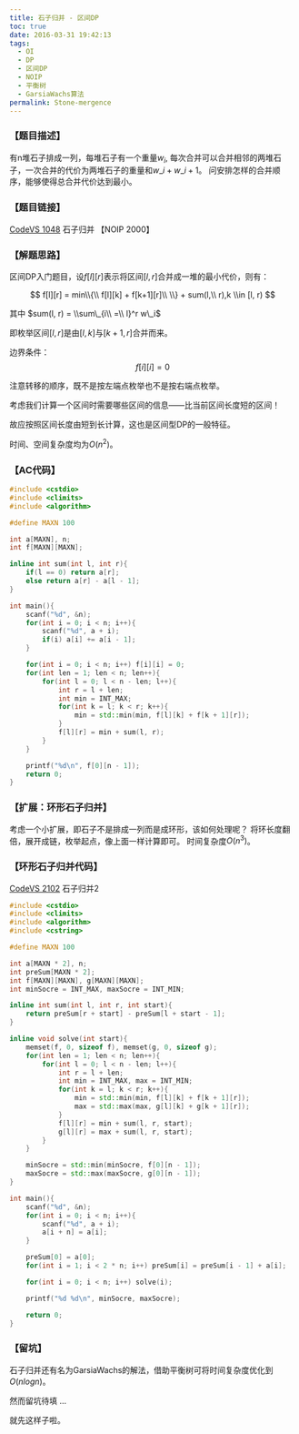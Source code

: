 ```yaml
---
title: 石子归并 - 区间DP
toc: true
date: 2016-03-31 19:42:13
tags:
  - OI
  - DP
  - 区间DP
  - NOIP
  - 平衡树
  - GarsiaWachs算法
permalink: Stone-mergence
---
```


### 【题目描述】
有n堆石子排成一列，每堆石子有一个重量$w_i$, 每次合并可以合并相邻的两堆石子，一次合并的代价为两堆石子的重量和$w\_i + w\_{i + 1}$。
问安排怎样的合并顺序，能够使得总合并代价达到最小。

### 【题目链接】
[CodeVS 1048](http://codevs.cn/problem/1048/) 石子归并 【NOIP 2000】

<!--more-->

### 【解题思路】
区间DP入门题目，设$f[l][r]$表示将区间$[l, r]$合并成一堆的最小代价，则有：

$$ f[l][r] = min\\{\\ f[l][k] + f[k+1][r]\\ \\} + sum(l,\\ r),k \\in [l, r) $$

其中 $sum(l, r) = \\sum\_{i\\ =\\ l}^r w\_i$

即枚举区间$[l, r]$是由$[l, k]$与$[k + 1, r]$合并而来。

边界条件：
$$f[i][i] = 0$$

注意转移的顺序，既不是按左端点枚举也不是按右端点枚举。

考虑我们计算一个区间时需要哪些区间的信息——比当前区间长度短的区间！

故应按照区间长度由短到长计算，这也是区间型DP的一般特征。

时间、空间复杂度均为$O(n^2)$。

### 【AC代码】
```c++
#include <cstdio>
#include <climits>
#include <algorithm>

#define MAXN 100

int a[MAXN], n;
int f[MAXN][MAXN];

inline int sum(int l, int r){
    if(l == 0) return a[r];
    else return a[r] - a[l - 1];
}

int main(){
    scanf("%d", &n);
    for(int i = 0; i < n; i++){
        scanf("%d", a + i);
        if(i) a[i] += a[i - 1];
    }

    for(int i = 0; i < n; i++) f[i][i] = 0;
    for(int len = 1; len < n; len++){
        for(int l = 0; l < n - len; l++){
            int r = l + len;
            int min = INT_MAX;
            for(int k = l; k < r; k++){
                min = std::min(min, f[l][k] + f[k + 1][r]);
            }
            f[l][r] = min + sum(l, r);
        }
    }

    printf("%d\n", f[0][n - 1]);
    return 0;
}

```

### 【扩展：环形石子归并】
考虑一个小扩展，即石子不是排成一列而是成环形，该如何处理呢？
将环长度翻倍，展开成链，枚举起点，像上面一样计算即可。
时间复杂度$O(n^3)$。

### 【环形石子归并代码】
[CodeVS 2102](http://codevs.cn/problem/2102/) 石子归并2

```c++
#include <cstdio>
#include <climits>
#include <algorithm>
#include <cstring>

#define MAXN 100

int a[MAXN * 2], n;
int preSum[MAXN * 2];
int f[MAXN][MAXN], g[MAXN][MAXN];
int minSocre = INT_MAX, maxSocre = INT_MIN;

inline int sum(int l, int r, int start){
    return preSum[r + start] - preSum[l + start - 1];
}

inline void solve(int start){
    memset(f, 0, sizeof f), memset(g, 0, sizeof g);
    for(int len = 1; len < n; len++){
        for(int l = 0; l < n - len; l++){
            int r = l + len;
            int min = INT_MAX, max = INT_MIN;
            for(int k = l; k < r; k++){
                min = std::min(min, f[l][k] + f[k + 1][r]);
                max = std::max(max, g[l][k] + g[k + 1][r]);
            }
            f[l][r] = min + sum(l, r, start);
            g[l][r] = max + sum(l, r, start);
        }
    }

    minSocre = std::min(minSocre, f[0][n - 1]);
    maxSocre = std::max(maxSocre, g[0][n - 1]);
}

int main(){
    scanf("%d", &n);
    for(int i = 0; i < n; i++){
        scanf("%d", a + i);
        a[i + n] = a[i];
    }

    preSum[0] = a[0];
    for(int i = 1; i < 2 * n; i++) preSum[i] = preSum[i - 1] + a[i];

    for(int i = 0; i < n; i++) solve(i);

    printf("%d %d\n", minSocre, maxSocre);

    return 0;
}

```

### 【留坑】

石子归并还有名为GarsiaWachs的解法，借助平衡树可将时间复杂度优化到$O(nlogn)$。

然而留坑待填 ...

就先这样子啦。
